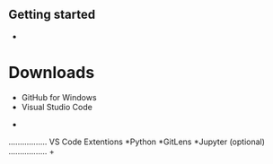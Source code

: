 ## Getting started
+
# Downloads 
* GitHub for Windows
* Visual Studio Code
+
.................
VS Code Extentions
*Python
*GitLens
*Jupyter (optional)
.................
+
